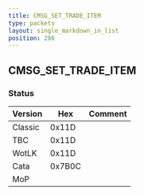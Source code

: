 ```yaml
---
title: CMSG_SET_TRADE_ITEM
type: packets
layout: single_markdown_in_list
position: 286
---
```


## CMSG_SET_TRADE_ITEM

### Status

Version    | Hex        | Comment
---------- | ---------- | ---------- 
Classic    | 0x11D      |
TBC        | 0x11D      |
WotLK      | 0x11D      |
Cata       | 0x7B0C     |
MoP        |            |